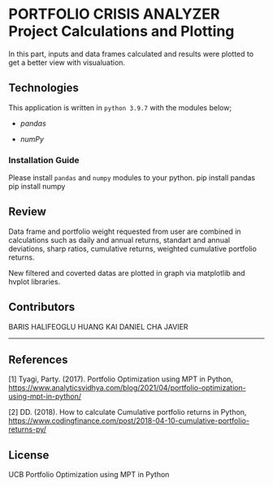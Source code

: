 # PORTFOLIO CRISIS ANALYZER Project Calculations and Plotting

In this part, inputs and data frames calculated and results were plotted to get a better view with visualuation.

## Technologies

This application is written in `python 3.9.7` with the modules below;

- *pandas*

- *numPy*

### Installation Guide

Please install `pandas` and `numpy` modules to your python.
    pip install pandas
    pip install numpy


## Review
Data frame and portfolio weight requested from user are combined in calculations such as daily and annual returns, standart and annual deviations, sharp ratios, cumulative returns, weighted cumulative portfolio returns.

New filtered and coverted datas are plotted in graph via matplotlib and hvplot libraries.


## Contributors

BARIS HALIFEOGLU
HUANG KAI
DANIEL CHA
JAVIER

---
## References
<a id="1">[1]</a> 
Tyagi, Party. (2017). 
Portfolio Optimization using MPT in Python, https://www.analyticsvidhya.com/blog/2021/04/portfolio-optimization-using-mpt-in-python/

<a id="2">[2]</a> 
DD. (2018). 
How to calculate Cumulative portfolio returns in Python, https://www.codingfinance.com/post/2018-04-10-cumulative-portfolio-returns-py/

## License

UCB
Portfolio Optimization using MPT in Python